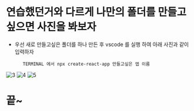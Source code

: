 # 연습했던거와 다르게 나만의 폴더를 만들고싶으면 사진을 봐보자 


 - 우선 새로 만들고싶은 폴더를 하나 만든 후 vscode 를 실행 하여 아래 사진과 같이 입력하자
 
          TERMINAL 에서 npx create-react-app 만들고싶은 앱 이름 
          
          
  ![3](https://user-images.githubusercontent.com/110442250/194854643-c013764b-a15f-43b1-8025-72c6bf6630bc.jpg)
![4](https://user-images.githubusercontent.com/110442250/194854713-63f3f6d1-f638-415d-a994-0cf36624b681.jpg)
![5](https://user-images.githubusercontent.com/110442250/194855591-632ff444-e3fc-45f9-bf9f-5678c9bfaeaf.jpg)

# 끝~
